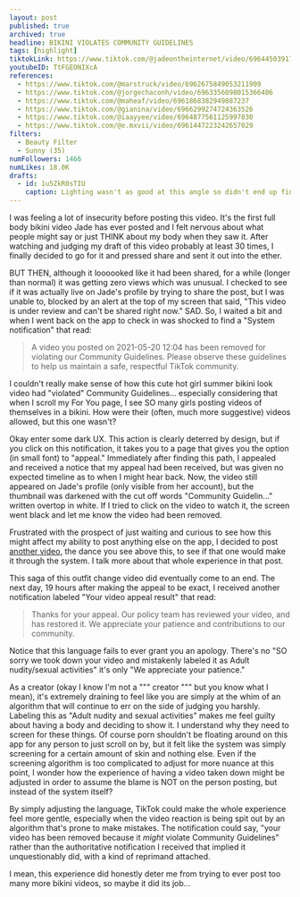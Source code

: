 ```yaml
---
layout: post
published: true
archived: true
headline: BIKINI VIOLATES COMMUNITY GUIDELINES
tags: [highlight]
tiktokLink: https://www.tiktok.com/@jadeontheinternet/video/6964450391752805637
youtubeID: TtFGEONIXcA
references:
  - https://www.tiktok.com/@marstruck/video/6962675849053211909
  - https://www.tiktok.com/@jorgechaconh/video/6963356098015366406
  - https://www.tiktok.com/@maheaf/video/6961868382949887237
  - https://www.tiktok.com/@gianina/video/6966299274724363526
  - https://www.tiktok.com/@iaayyee/video/6964877561125997830
  - https://www.tiktok.com/@e.mxvii/video/6961447223242657029
filters:
  - Beauty Filter
  - Sunny (35)
numFollowers: 1466
numLikes: 18.0K
drafts: 
  - id: 1u5ZkR0sTIU
    caption: Lighting wasn't as good at this angle so didn't end up finishing it.
---
```


I was feeling a lot of insecurity before posting this video. It's the first full body bikini video Jade has ever posted and I felt nervous about what people might say or just THINK about my body when they saw it. After watching and judging my draft of this video probably at least 30 times, I finally decided to go for it and pressed share and sent it out into the ether. 

BUT THEN, although it loooooked like it had been shared, for a while (longer than normal) it was getting zero views which was unusual. I checked to see if it was actually live on Jade's profile by trying to share the post, but I was unable to, blocked by an alert at the top of my screen that said, "This video is under review and can't be shared right now." SAD. So, I waited a bit and when I went back on the app to check in was shocked to find a "System notification" that read:

> A video you posted on 2021-05-20 12:04 has been removed for violating our Community Guidelines. Please observe these guidelines to help us maintain a safe, respectful TikTok community. 

I couldn't really make sense of how this cute hot girl summer bikini look video had "violated" Community Guidelines... especially considering that when I scroll my For You page, I see SO many girls posting videos of themselves in a bikini. How were their (often, much more suggestive) videos allowed, but this one wasn't? 

Okay enter some dark UX. This action is clearly deterred by design, but if you click on this notification, it takes you to a page that gives you the option (in small font) to "appeal." Immediately after finding this path, I appealed and received a notice that my appeal had been received, but was given no expected timeline as to when I might hear back. Now, the video still appeared on Jade's profile (only visible from her account), but the thumbnail was darkened with the cut off words "Community Guidelin..." written overtop in white. If I tried to click on the video to watch it, the screen went black and let me know the video had been removed.

Frustrated with the prospect of just waiting and curious to see how this might affect my ability to post anything else on the app, I decided to post [another video](https://www.tiktok.com/@jadeontheinternet/video/6964462359632940294), the dance you see above this, to see if that one would make it through the system. I talk more about that whole experience in that post. 

This saga of this outfit change video did eventually come to an end. The next day, 19 hours after making the appeal to be exact, I received another notification labeled "Your video appeal result" that read:

> Thanks for your appeal. Our policy team has reviewed your video, and has restored it. We appreciate your patience and contributions to our community. 

Notice that this language fails to ever grant you an apology. There's no "SO sorry we took down your video and mistakenly labeled it as Adult nudity/sexual activities" it's only "We appreciate your patience." 

As a creator (okay I know I'm not a """ creator """ but you know what I mean), it's extremely draining to feel like you are simply at the whim of an algorithm that will continue to err on the side of judging you harshly. Labeling this as "Adult nudity and sexual activities" makes me feel guilty about having a body and deciding to show it. I understand why they need to screen for these things. Of course porn shouldn't be floating around on this app for any person to just scroll on by, but it felt like the system was simply screening for a certain amount of skin and nothing else. Even if the screening algorithm is too complicated to adjust for more nuance at this point, I wonder how the experience of having a video taken down might be adjusted in order to assume the blame is NOT on the person posting, but instead of the system itself? 

By simply adjusting the language, TikTok could make the whole experience feel more gentle, especially when the video reaction is being spit out by an algorithm that's prone to make mistakes. The notification could say, "your video has been removed because it *might* violate Community Guidelines" rather than the authoritative notification I received that implied it unquestionably did, with a kind of reprimand attached. 

I mean, this experience did honestly deter me from trying to ever post too many more bikini videos, so maybe it did its job... 
